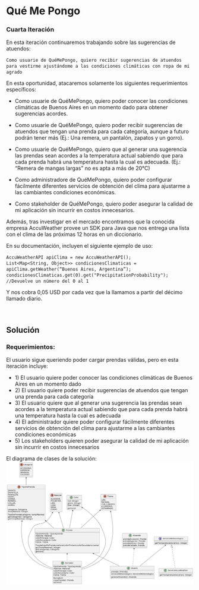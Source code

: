 # Qué Me Pongo

### Cuarta Iteración

En esta iteración continuaremos trabajando sobre las sugerencias de atuendos:
~~~
Como usuarie de QuéMePongo, quiero recibir sugerencias de atuendos para vestirme ajustándome a las condiciones climáticas con ropa de mi agrado
~~~

En esta oportunidad, atacaremos solamente los siguientes requerimientos específicos:

- Como usuarie de QuéMePongo, quiero poder conocer las condiciones climáticas de Buenos Aires en un momento dado para obtener sugerencias acordes.

- Como usuarie de QuéMePongo, quiero poder recibir sugerencias de atuendos que tengan una prenda para cada categoría, aunque a futuro podrán tener más (Ej.: Una remera, un pantalón, zapatos y un gorro).

- Como usuarie de QuéMePongo, quiero que al generar una sugerencia las prendas sean acordes a la temperatura actual sabiendo que para cada prenda habrá una temperatura hasta la cual es adecuada. (Ej.: “Remera de mangas largas” no es apta a más de 20°C)

- Como administradore de QuéMePongo, quiero poder configurar fácilmente diferentes servicios de obtención del clima para ajustarme a las cambiantes condiciones económicas.

- Como stakeholder de QuéMePongo, quiero poder asegurar la calidad de mi aplicación sin incurrir en costos innecesarios. 

Además, tras investigar en el mercado encontramos que la conocida empresa AccuWeather provee un SDK para Java que nos entrega una lista con el clima de las próximas 12 horas en un diccionario.

En su documentación, incluyen el siguiente ejemplo de uso:
~~~
AccuWeatherAPI apiClima = new AccuWeatherAPI();
List<Map<String, Object>> condicionesClimaticas = apiClima.getWeather(“Buenos Aires, Argentina”);  
condicionesClimaticas.get(0).get("PrecipitationProbability"); //Devuelve un número del 0 al 1
~~~

Y nos cobra 0,05 USD por cada vez que la llamamos a partir del décimo llamado diario.
<br><br><br>

## Solución

### Requerimientos:
 El usuario sigue queriendo poder cargar prendas válidas, pero en esta iteración incluye:
- 1\) El usuario quiere poder conocer las condiciones climáticas de Buenos Aires en un momento dado
- 2\) El usuario quiere poder recibir sugerencias de atuendos que tengan una prenda para cada categoría
- 3\) El usuario quiere que al generar una sugerencia las prendas sean acordes a la temperatura actual sabiendo que para cada prenda habrá una temperatura hasta la cual es adecuada
- 4\) El administrador quiere poder configurar fácilmente diferentes servicios de obtención del clima para ajustarme a las cambiantes condiciones económicas
- 5\) Los stakeholders quieren poder asegurar la calidad de mi aplicación sin incurrir en costos innecesarios

El diagrama de clases de la solución:
![Imagen del diagrama de clases](https://raw.githubusercontent.com/mfiandrino/DDS-K3053-ViernesNoche/master/04-QueMePongo4/EjercicioQueMePongo4.png)
